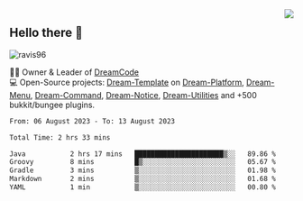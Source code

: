 <img align='right' src="https://github-readme-stats.vercel.app/api?username=Ravis96&show_icons=true">

## Hello there 👋
<p align="left"> <img src="https://komarev.com/ghpvc/?username=ravis96&label=Profile%20views&color=0e75b6&style=flat" alt="ravis96" /> </p>

👨‍💻 Owner & Leader of [DreamCode](https://github.com/DreamPoland) <br>
💻 Open-Source projects: [Dream-Template](https://github.com/DreamPoland/dream-template) on [Dream-Platform](https://github.com/DreamPoland/dream-platform), [Dream-Menu](https://github.com/DreamPoland/dream-menu), [Dream-Command](https://github.com/DreamPoland/dream-command), [Dream-Notice](https://github.com/DreamPoland/dream-notice), [Dream-Utilities](https://github.com/DreamPoland/dream-utilities) and +500 bukkit/bungee plugins.

<!--START_SECTION:waka-->

```txt
From: 06 August 2023 - To: 13 August 2023

Total Time: 2 hrs 33 mins

Java           2 hrs 17 mins   ██████████████████████▒░░   89.86 %
Groovy         8 mins          █▒░░░░░░░░░░░░░░░░░░░░░░░   05.67 %
Gradle         3 mins          ▒░░░░░░░░░░░░░░░░░░░░░░░░   01.98 %
Markdown       2 mins          ▒░░░░░░░░░░░░░░░░░░░░░░░░   01.68 %
YAML           1 min           ▒░░░░░░░░░░░░░░░░░░░░░░░░   00.80 %
```

<!--END_SECTION:waka-->
